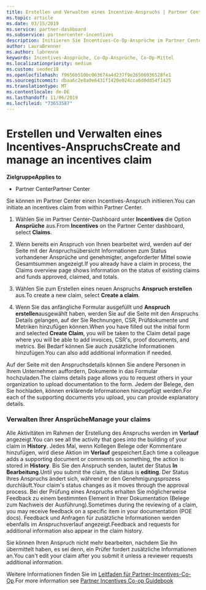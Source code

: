 ```yaml
---
title: Erstellen und Verwalten eines Incentive-Anspruchs | Partner Center
ms.topic: article
ms.date: 03/15/2019
ms.service: partner-dashboard
ms.subservice: partnercenter-incentives
description: Initiieren Sie Incentives-Co-Op-Ansprüche im Partner Center. Alle Aktivitäten im Rahmen der Erstellung des Anspruchs werden im Verlauf angezeigt.
author: LauraBrenner
ms.author: labrenne
keywords: Incentives-Ansprüche, Co-Op-Ansprüche, Co-Op-Mittel
ms.localizationpriority: medium
ms.custom: seodec18
ms.openlocfilehash: f9656b510bc063674a4d237f9e26506036528fe1
ms.sourcegitcommit: dbaa6c2e8a0e6431f1420e024cca6d0dd54f1425
ms.translationtype: MT
ms.contentlocale: de-DE
ms.lasthandoff: 11/06/2019
ms.locfileid: "73653587"
---
```

# <a name="create-and-manage-an-incentives-claim"></a><span data-ttu-id="706ba-105">Erstellen und Verwalten eines Incentives-Anspruchs</span><span class="sxs-lookup"><span data-stu-id="706ba-105">Create and manage an incentives claim</span></span>

<span data-ttu-id="706ba-106">**Zielgruppe**</span><span class="sxs-lookup"><span data-stu-id="706ba-106">**Applies to**</span></span>
- <span data-ttu-id="706ba-107">Partner Center</span><span class="sxs-lookup"><span data-stu-id="706ba-107">Partner Center</span></span>

<span data-ttu-id="706ba-108">Sie können im Partner Center einen Incentives-Anspruch initiieren.</span><span class="sxs-lookup"><span data-stu-id="706ba-108">You can initiate an incentives claim from within Partner Center.</span></span> 

1. <span data-ttu-id="706ba-109">Wählen Sie im Partner Center-Dashboard unter **Incentives** die Option **Ansprüche** aus.</span><span class="sxs-lookup"><span data-stu-id="706ba-109">From **Incentives** on the Partner Center dashboard, select **Claims**.</span></span>

2.  <span data-ttu-id="706ba-110">Wenn bereits ein Anspruch von Ihnen bearbeitet wird, werden auf der Seite mit der Anspruchsübersicht Informationen zum Status vorhandener Ansprüche und genehmigter, angeforderter Mittel sowie Gesamtsummen angezeigt.</span><span class="sxs-lookup"><span data-stu-id="706ba-110">If you already have a claim in process, the Claims overview page shows information on the status of existing claims and funds approved, claimed, and totals.</span></span>

3.  <span data-ttu-id="706ba-111">Wählen Sie zum Erstellen eines neuen Anspruchs **Anspruch erstellen** aus.</span><span class="sxs-lookup"><span data-stu-id="706ba-111">To create a new claim, select **Create a claim**.</span></span>

4.  <span data-ttu-id="706ba-112">Wenn Sie das anfängliche Formular ausgefüllt und **Anspruch erstellen**ausgewählt haben, werden Sie auf die Seite mit den Anspruchs Details gelangen, auf der Sie Rechnungen, CSR, Prüfdokumente und Metriken hinzufügen können.</span><span class="sxs-lookup"><span data-stu-id="706ba-112">When you have filled out the initial form and selected **Create Claim**, you will be taken to the Claim detail page where you will be able to add invoices, CSR's, proof documents, and metrics.</span></span> <span data-ttu-id="706ba-113">Bei Bedarf können Sie auch zusätzliche Informationen hinzufügen.</span><span class="sxs-lookup"><span data-stu-id="706ba-113">You can also add additional information if needed.</span></span>

<span data-ttu-id="706ba-114">Auf der Seite mit den Anspruchsdetails können Sie andere Personen in Ihrem Unternehmen auffordern, Dokumente in das Formular hochzuladen.</span><span class="sxs-lookup"><span data-stu-id="706ba-114">The claims details page allows you to request others in your organization to upload documentation to the form.</span></span> <span data-ttu-id="706ba-115">Jedem der Belege, den Sie hochladen, können erklärende Informationen hinzugefügt werden.</span><span class="sxs-lookup"><span data-stu-id="706ba-115">For each of the supporting documents you upload, you can provide explanatory details.</span></span> 

### <a name="manage-your-claims"></a><span data-ttu-id="706ba-116">Verwalten Ihrer Ansprüche</span><span class="sxs-lookup"><span data-stu-id="706ba-116">Manage your claims</span></span>

<span data-ttu-id="706ba-117">Alle Aktivitäten im Rahmen der Erstellung des Anspruchs werden im **Verlauf** angezeigt.</span><span class="sxs-lookup"><span data-stu-id="706ba-117">You can see all the activity that goes into the building of your claim in **History**.</span></span> <span data-ttu-id="706ba-118">Jedes Mal, wenn Kollegen Belege oder Kommentare hinzufügen, wird diese Aktion im **Verlauf** gespeichert.</span><span class="sxs-lookup"><span data-stu-id="706ba-118">Each time a colleague adds a supporting document or comments on something, the action is stored in **History**.</span></span> <span data-ttu-id="706ba-119">Bis Sie den Anspruch senden, lautet der Status **In Bearbeitung**.</span><span class="sxs-lookup"><span data-stu-id="706ba-119">Until you submit the claim, the status is **editing**.</span></span> <span data-ttu-id="706ba-120">Der Status Ihres Anspruchs ändert sich, während er den Genehmigungsprozess durchläuft.</span><span class="sxs-lookup"><span data-stu-id="706ba-120">Your claim's status changes as it moves through the approval process.</span></span> <span data-ttu-id="706ba-121">Bei der Prüfung eines Anspruchs erhalten Sie möglicherweise Feedback zu einem bestimmten Element in Ihrer Dokumentation (Belege zum Nachweis der Ausführung).</span><span class="sxs-lookup"><span data-stu-id="706ba-121">Sometimes during the reviewing of a claim, you may receive feedback on a specific item in your documentation (POE docs).</span></span> <span data-ttu-id="706ba-122">Feedback und Anfragen für zusätzliche Informationen werden ebenfalls im Anspruchsverlauf angezeigt.</span><span class="sxs-lookup"><span data-stu-id="706ba-122">Feedback and requests for additional information also appear in the claim history.</span></span> 

<span data-ttu-id="706ba-123">Sie können Ihren Anspruch nicht mehr bearbeiten, nachdem Sie ihn übermittelt haben, es sei denn, ein Prüfer fordert zusätzliche Informationen an.</span><span class="sxs-lookup"><span data-stu-id="706ba-123">You can't edit your claim after you submit it unless a reviewer requests additional information.</span></span>

<span data-ttu-id="706ba-124">Weitere Informationen finden Sie im [Leitfaden für Partner-Incentives-Co-Op](https://assets.microsoft.com/coop-guidebook.pdf).</span><span class="sxs-lookup"><span data-stu-id="706ba-124">For more information see [Partner Incentives Co-op Guidebook](https://assets.microsoft.com/coop-guidebook.pdf)</span></span>
